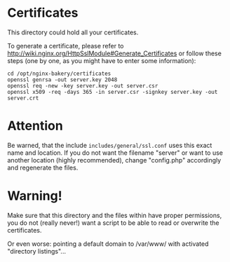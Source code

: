 Certificates
============

This directory could hold all your certificates.

To generate a certificate, please refer to http://wiki.nginx.org/HttpSslModule#Generate_Certificates
or follow these steps (one by one, as you might have to enter some information):

```
cd /opt/nginx-bakery/certificates
openssl genrsa -out server.key 2048
openssl req -new -key server.key -out server.csr
openssl x509 -req -days 365 -in server.csr -signkey server.key -out server.crt
```

Attention
=========
Be warned, that the include `includes/general/ssl.conf` uses this exact name and location.
If you do not want the filename "server" or want to use another location (highly recommended),
change "config.php" accordingly and regenerate the files.

Warning!
========
Make sure that this directory and the files within have proper permissions,
you do not (really never!) want a script to be able to read or overwrite the certificates.

Or even worse: pointing a default domain to /var/www/ with activated "directory listings"...

